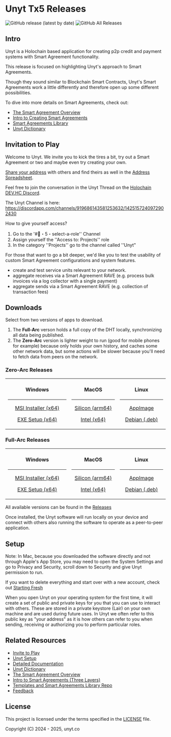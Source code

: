 # Unyt Tx5 Releases

![GitHub release (latest by date)](https://img.shields.io/github/v/release/unytco/unyt-sandbox-tx5?style=for-the-badge)
![GitHub All Releases](https://img.shields.io/github/downloads/unytco/unyt-sandbox-tx5/total?style=for-the-badge)


## Intro

Unyt is a Holochain based application for creating p2p credit and payment systems with Smart Agreement functionality.

This release is focused on highlighting Unyt's approach to Smart Agreements.

Though they sound similar to Blockchain Smart Contracts, Unyt's Smart Agreements work a little differently and therefore open up some different possibilities.

To dive into more details on Smart Agreements, check out:
- [The Smart Agreement Overview](./testing_docs/5_0_Smart_Agreement_Release.md)
- [Intro to Creating Smart Agreements](./testing_docs/4_1_intro_to_smart_agreements.md)
- [Smart Agreements Library](https://github.com/unytco/smart_agreement_library)
- [Unyt Dictionary](./testing_docs/4_2_unyt-dictionary.md)


## Invitation to Play

Welcome to Unyt. We invite you to kick the tires a bit, try out a Smart Agreement or two and maybe even try creating your own.

[Share your address](https://forms.gle/sbCFUuv8sGyYhnc97) with others and find theirs as well in the [Address Spreadsheet](https://docs.google.com/spreadsheets/d/1gusOPtLVpT2RCDP7DRhVX39OEE-XAv26pnkPrwZbqzM/edit?gid=2043153663#gid=2043153663).

Feel free to join the conversation in the Unyt Thread on the [Holochain DEV.HC Discord](https://discord.com/invite/k55DS5dmPH).

The Unyt Channel is here:
https://discordapp.com/channels/919686143581253632/1425157240972902430

How to give yourself access? 
1. Go to the '#👤・5・select-a-role'' Channel
2. Assign yourself the ''Access to: Projects'' role 
3. In the category ''Projects'' go to the channel called ''Unyt"

For those that want to go a bit deeper, we'd like you to test the usability of custom Smart Agreement configurations and system features.

* create and test service units relevant to your network.
* aggregate receives via a Smart Agreement RAVE (e.g. process bulk invoices via a log collector with a single payment)
* aggregate sends via a Smart Agreement RAVE (e.g. collection of transaction fees)


## Downloads 

Select from two versions of apps to download. 
1. The **Full-Arc** verson holds a full copy of the DHT locally, synchronizing all data being published. 
2. The **Zero-Arc** version is lighter weight to run (good for mobile phones for example) because only holds your own history, and caches some other network data, but some actions will be slower because you'll need to fetch data from peers on the network.

### Zero-Arc Releases

<div align="center">

<table>
<tr>
<td width="33%" align="center">

#### **Windows**

---

[MSI Installer (x64)](https://github.com/unytco/unyt-sandbox-tx5/releases/download/v0.40.0/Unyt-tx5_zero-arc_0.40.0_x64_windows.msi)

[EXE Setup (x64)](https://github.com/unytco/unyt-sandbox-tx5/releases/download/v0.40.0/Unyt-tx5_zero-arc_0.40.0_x64_windows.exe)

</td>
<td width="25%" align="center">

#### **MacOS**

---

[Silicon (arm64)](https://github.com/unytco/unyt-sandbox-tx5/releases/download/v0.40.0/Unyt-tx5_zero-arc_0.40.0_aarch64_darwin.dmg)

[Intel (x64)](https://github.com/unytco/unyt-sandbox-tx5/releases/download/v0.40.0/Unyt-tx5_zero-arc_0.40.0_x64_darwin.dmg)

</td>
<td width="25%" align="center">

#### **Linux**

---

[AppImage](https://github.com/unytco/unyt-sandbox-tx5/releases/download/v0.40.0/Unyt-tx5_zero-arc_0.40.0_amd64_linux.AppImage)

[Debian (.deb)](https://github.com/unytco/unyt-sandbox-tx5/releases/download/v0.40.0/Unyt-tx5_zero-arc_0.40.0_amd64_linux.deb)

</td>
<!-- 
<td width="25%" align="center">

#### **Android**

---

[APK](https://github.com/unytco/unyt-sandbox-tx5/releases/download/v0.0.1/app-universal-release.apk)

[AAB Bundle](https://github.com/unytco/unyt-sandbox-tx5/releases/download/v0.0.1/app-universal-release.aab)

</td> 
-->
</tr>
</table>

</div>

### Full-Arc Releases

<div align="center">

<table>
<tr>
<td width="33%" align="center">

#### **Windows**

---

[MSI Installer (x64)](https://github.com/unytco/unyt-sandbox-tx5/releases/download/v0.40.0/Unyt-tx5_0.40.0_x64_windows.msi)

[EXE Setup (x64)](https://github.com/unytco/unyt-sandbox-tx5/releases/download/v0.40.0/Unyt-tx5_0.40.0_x64_windows.exe)

</td>
<td width="25%" align="center">

#### **MacOS**

---

[Silicon (arm64)](https://github.com/unytco/unyt-sandbox-tx5/releases/download/v0.40.0/Unyt-tx5_0.40.0_aarch64_darwin.dmg)

[Intel (x64)](https://github.com/unytco/unyt-sandbox-tx5/releases/download/v0.40.0/Unyt-tx5_0.40.0_x64_darwin.dmg)

</td>
<td width="25%" align="center">

#### **Linux**

---

[AppImage](https://github.com/unytco/unyt-sandbox-tx5/releases/download/v0.40.0/Unyt-tx5_0.40.0_amd64_linux.AppImage)

[Debian (.deb)](https://github.com/unytco/unyt-sandbox-tx5/releases/download/v0.40.0/Unyt-tx5_0.40.0_amd64_linux.deb)

</tr>
</table>
</div>

All available versions can be found in the [Releases](https://github.com/unytco/unyt-sandbox-tx5/releases/)

Once installed, the Unyt software will run locally on your device and connect with others also running the software to operate as a peer-to-peer application.

## Setup

Note: In Mac, because you downloaded the software directly and not through Apple's App Store, you may need to open the System Settings and go to Privacy and Security, scroll down to Security and give Unyt permission to run.

If you want to delete everything and start over with a new account, check out [Starting Fresh](./testing_docs/starting_fresh.md)


When you open Unyt on your operating system for the first time, it will create a set of public and private keys for you that you can use to interact with others. These are stored in a private keystore (Lair) on your own machine and are used during future uses. In Unyt we often refer to this public key as "your address" as it is how others can refer to you when sending, receiving or authorizing you to perform particular roles.

## Related Resources

- [Invite to Play](./testing_docs/1_0_invite.md)
- [Unyt Setup](./README.md)
- [Detailed Documentation](./testing_docs/5_0_phase_5_testing_details.md)
- [Unyt Dictionary](./testing_docs/4_2_unyt-dictionary.md)
- [The Smart Agreement Overview](./testing_docs/5_0_Smart_Agreement_Release.md)
- [Intro to Smart Agreements (Three Layers)](./testing_docs/4_1_intro_to_smart_agreements.md)
- [Templates and Smart Agreements Library Repo](https://github.com/unytco/smart_agreement_library)
- [Feedback](https://github.com/orgs/unytco/projects/5/views/1)


## License

This project is licensed under the terms specified in the [LICENSE](LICENSE) file.

Copyright (C) 2024 - 2025, unyt.co
